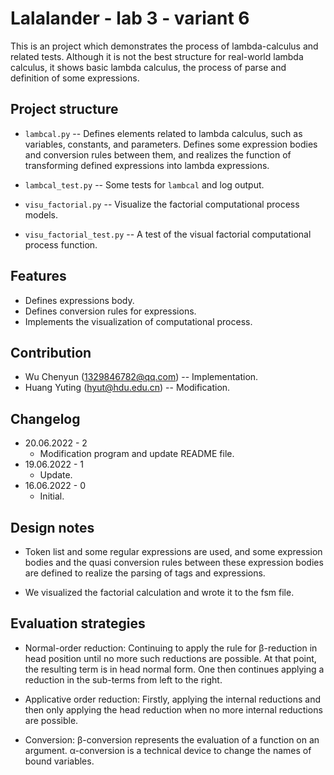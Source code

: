 # Lalalander - lab 3 - variant 6

This is an project which demonstrates the process of lambda-calculus and
related tests. Although it is not the best structure for real-world lambda
calculus, it shows basic lambda calculus, the process of parse and definition
of some expressions.

## Project structure

- `lambcal.py` -- Defines elements related to lambda calculus, such as
  variables, constants, and parameters. Defines some expression bodies
  and conversion rules between them, and realizes the function of
  transforming defined expressions into lambda expressions.

- `lambcal_test.py` -- Some tests for `lambcal` and log output.

- `visu_factorial.py` -- Visualize the factorial computational process
  models.

- `visu_factorial_test.py` -- A test of the visual factorial
  computational process function.

## Features

- Defines expressions body.
- Defines conversion rules for expressions.
- Implements the visualization of computational process.

## Contribution

- Wu Chenyun (1329846782@qq.com) -- Implementation.
- Huang Yuting (hyut@hdu.edu.cn) -- Modification.

## Changelog

- 20.06.2022 - 2
  - Modification program and update README file.
- 19.06.2022 - 1
  - Update.
- 16.06.2022 - 0
  - Initial.

## Design notes

- Token list and some regular expressions are used, and some expression
  bodies and the quasi conversion rules between these expression bodies
  are defined to realize the parsing of tags and expressions.

- We visualized the factorial calculation and wrote it to the fsm file.

## Evaluation strategies

- Normal-order reduction: Continuing to apply the rule for β-reduction
  in head position until no more such reductions are possible. At that
  point, the resulting term is in head normal form. One then continues
  applying a reduction in the sub-terms from left to the right.

- Applicative order reduction: Firstly, applying the internal reductions
  and then only applying the head reduction when no more internal 
  reductions are possible.

- Conversion: β-conversion represents the evaluation of a function on an
  argument. α-conversion is a technical device to change the names of 
  bound variables.
